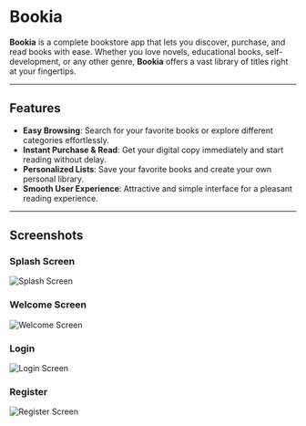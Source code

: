 # Bookia

**Bookia** is a complete bookstore app that lets you discover, purchase, and read books with ease. Whether you love novels, educational books, self-development, or any other genre, **Bookia** offers a vast library of titles right at your fingertips.

---

## Features

- **Easy Browsing**: Search for your favorite books or explore different categories effortlessly.
- **Instant Purchase & Read**: Get your digital copy immediately and start reading without delay. 
- **Personalized Lists**: Save your favorite books and create your own personal library.
- **Smooth User Experience**: Attractive and simple interface for a pleasant reading experience.  

---

## Screenshots

### Splash Screen
![Splash Screen](assets/images/image_splash.png)

### Welcome Screen
![Welcome Screen](assets/images/image_welcome.png)

### Login
![Login Screen](assets/images/image_login.png)

### Register
![Register Screen](assets/images/image_register.png)
